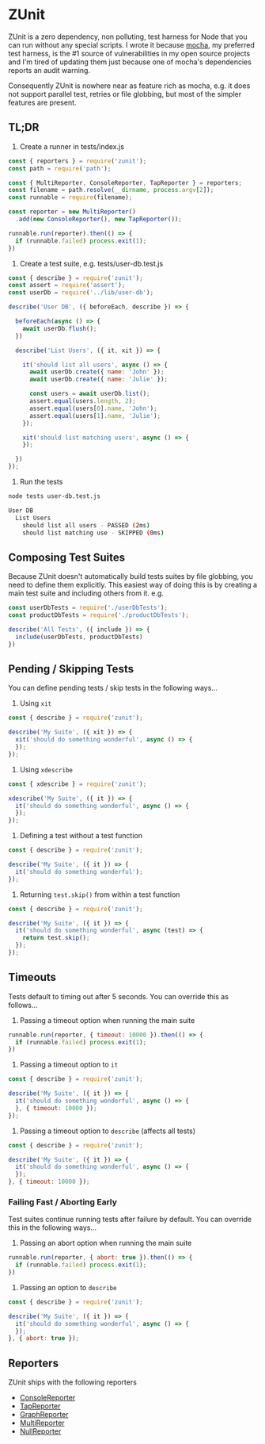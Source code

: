 # ZUnit
ZUnit is a zero dependency, non polluting, test harness for Node that you can run without any special scripts. I wrote it because [mocha](https://mochajs.org/), my preferred test harness, is the #1 source of vulnerabilities in my open source projects and I'm tired of updating them just because one of mocha's dependencies reports an audit warning.

Consequently ZUnit is nowhere near as feature rich as mocha, e.g. it does not support parallel test, retries or file globbing, but most of the simpler features are present.

## TL;DR

1. Create a runner in tests/index.js
```js
const { reporters } = require('zunit');
const path = require('path');

const { MultiReporter, ConsoleReporter, TapReporter } = reporters;
const filename = path.resolve(__dirname, process.argv[2]);
const runnable = require(filename);

const reporter = new MultiReporter()
  .add(new ConsoleReporter(), new TapReporter());

runnable.run(reporter).then(() => {
  if (runnable.failed) process.exit(1);
})
```

1. Create a test suite, e.g. tests/user-db.test.js
```js
const { describe } = require('zunit');
const assert = require('assert');
const userDb = require('../lib/user-db');

describe('User DB', ({ beforeEach, describe }) => {

  beforeEach(async () => {
    await userDb.flush();
  })

  describe('List Users', ({ it, xit }) => {

    it('should list all users', async () => {
      await userDb.create({ name: 'John' });
      await userDb.create({ name: 'Julie' });

      const users = await userDb.list();
      assert.equal(users.length, 2);
      assert.equal(users[0].name, 'John');
      assert.equal(users[1].name, 'Julie');
    });

    xit('should list matching users', async () => {
    });

  })
});


```
1. Run the tests
```bash
node tests user-db.test.js

User DB
  List Users
    should list all users - PASSED (2ms)
    should list matching use - SKIPPED (0ms)
```

## Composing Test Suites
Because ZUnit doesn't automatically build tests suites by file globbing, you need to define them explicitly. This easiest way of doing this is by creating a main test suite and including others from it. e.g.

```js
const userDbTests = require('./userDbTests');
const productDbTests = require('./productDbTests');

describe('All Tests', ({ include }) => {
  include(userDbTests, productDbTests)
})
```

## Pending / Skipping Tests
You can define pending tests / skip tests in the following ways...

1. Using `xit`
```js
const { describe } = require('zunit');

describe('My Suite', ({ xit }) => {
  xit('should do something wonderful', async () => {
  });
});
```
1. Using `xdescribe`
```js
const { xdescribe } = require('zunit');

xdescribe('My Suite', ({ it }) => {
  it('should do something wonderful', async () => {
  });
});
```
1. Defining a test without a test function
```js
const { describe } = require('zunit');

describe('My Suite', ({ it }) => {
  it('should do something wonderful');
});
```
1. Returning `test.skip()` from within a test function
```js
const { describe } = require('zunit');

describe('My Suite', ({ it }) => {
  it('should do something wonderful', async (test) => {
    return test.skip();
  });
});
```

## Timeouts
Tests default to timing out after 5 seconds. You can override this as follows...

1. Passing a timeout option when running the main suite
```js
runnable.run(reporter, { timeout: 10000 }).then(() => {
  if (runnable.failed) process.exit(1);
})
```
1. Passing a timeout option to `it`
```js
const { describe } = require('zunit');

describe('My Suite', ({ it }) => {
  it('should do something wonderful', async () => {
  }, { timeout: 10000 });
});
```
1. Passing a timeout option to `describe` (affects all tests)
```js
const { describe } = require('zunit');

describe('My Suite', ({ it }) => {
  it('should do something wonderful', async () => {
  });
}, { timeout: 10000 });
```

### Failing Fast / Aborting Early
Test suites continue running tests after failure by default. You can override this in the following ways...

1. Passing an abort option when running the main suite
```js
runnable.run(reporter, { abort: true }).then(() => {
  if (runnable.failed) process.exit(1);
})
```

1. Passing an option to `describe`
```js
const { describe } = require('zunit');

describe('My Suite', ({ it }) => {
  it('should do something wonderful', async () => {
  });
}, { abort: true });
```

## Reporters
ZUnit ships with the following reporters

* [ConsoleReporter](#consolereporter)
* [TapReporter](#tapreporter)
* [GraphReporter](#graphreporter)
* [MultiReporter](#multireporter)
* [NullReporter](#nullreporter)

